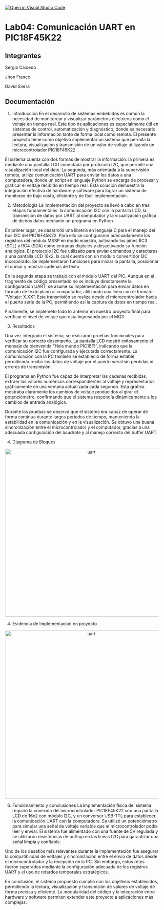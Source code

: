 [![Open in Visual Studio Code](https://classroom.github.com/assets/open-in-vscode-2e0aaae1b6195c2367325f4f02e2d04e9abb55f0b24a779b69b11b9e10269abc.svg)](https://classroom.github.com/online_ide?assignment_repo_id=19574433&assignment_repo_type=AssignmentRepo)
# Lab04: Comunicación UART en PIC18F45K22

## Integrantes

Sergio Caicedo 

Jhon Franco 

David Sierra

## Documentación

1. Introducción
En el desarrollo de sistemas embebidos es común la necesidad de monitorear y visualizar parámetros eléctricos como el voltaje en tiempo real. Este tipo de aplicaciones es especialmente útil en sistemas de control, automatización y diagnóstico, donde es necesario presentar la información tanto de forma local como remota. El presente proyecto tiene como objetivo implementar un sistema que permita la lectura, visualización y transmisión de un valor de voltaje utilizando un microcontrolador PIC18F45K22.

El sistema cuenta con dos formas de mostrar la información: la primera es mediante una pantalla LCD conectada por protocolo I2C, que permite una visualización local del dato. La segunda, más orientada a la supervisión remota, utiliza comunicación UART para enviar los datos a una computadora, donde un script en lenguaje Python se encarga de procesar y graficar el voltaje recibido en tiempo real. Esta solución demuestra la integración efectiva de hardware y software para lograr un sistema de monitoreo de bajo costo, eficiente y de fácil implementación.

2. Metodología
La implementación del proyecto se llevó a cabo en tres etapas fundamentales: la comunicación I2C con la pantalla LCD, la transmisión de datos por UART al computador y la visualización gráfica de dichos datos mediante un programa en Python.

En primer lugar, se desarrolló una librería en lenguaje C para el manejo del bus I2C del PIC18F45K22. Para ello se configuraron adecuadamente los registros del módulo MSSP en modo maestro, activando los pines RC3 (SCL) y RC4 (SDA) como entradas digitales y desactivando su función analógica. El protocolo I2C fue utilizado para enviar comandos y caracteres a una pantalla LCD 16x2, la cual cuenta con un módulo convertidor I2C incorporado. Se implementaron funciones para iniciar la pantalla, posicionar el cursor y mostrar cadenas de texto.

En la segunda etapa se trabajó con el módulo UART del PIC. Aunque en el fragmento de código presentado no se incluye directamente la configuración UART, se asume su implementación para enviar datos en formato de texto plano al computador, utilizando una línea con el formato “Voltaje: X.XX”. Esta transmisión se realiza desde el microcontrolador hacia el puerto serie de la PC, permitiendo así la captura de datos en tiempo real.

Finalmente, se implemeto todo lo anterior en nuestro proyecto final  para verificar el nivel de voltaje que esta ingresando por el MQ3 

3. Resultados

Una vez integrado el sistema, se realizaron pruebas funcionales para verificar su correcto desempeño. La pantalla LCD mostró exitosamente el mensaje de bienvenida “Hola mundo PIC18F!”, indicando que la comunicación I2C fue configurada y ejecutada correctamente. La comunicación con la PC también se estableció de forma estable, permitiendo recibir los datos de voltaje por el puerto serial sin pérdidas ni errores de transmisión.

El programa en Python fue capaz de interpretar las cadenas recibidas, extraer los valores numéricos correspondientes al voltaje y representarlos gráficamente en una ventana actualizada cada segundo. Esta gráfica mostraba claramente los cambios de voltaje producidos al girar el potenciómetro, confirmando que el sistema respondía dinámicamente a los cambios de entrada analógica.

Durante las pruebas se observó que el sistema era capaz de operar de forma continua durante largos periodos de tiempo, manteniendo la estabilidad en la comunicación y en la visualización. Se obtuvo una buena sincronización entre el microcontrolador y el computador, gracias a una adecuada configuración del baudrate y al manejo correcto del buffer UART.

4. Diagrama de Bloques
<div align="center">
 <img src="/69169b80-c897-4e8f-be83-360c4b46123b-0.jpg" alt="uart" width="550" />
 </div>

4. Evidencia de Implementacion en proyecto 
<div align="center">
 <img src="/implementacion de proyecto.mp4" alt="uart" width="550" />
 </div>

6. Funcionamiento y conclusiones 
La implementación física del sistema requirió la conexión del microcontrolador PIC18F45K22 con una pantalla LCD de 16x2 con módulo I2C, y un conversor USB-TTL para establecer la comunicación UART con la computadora. Se utilizó un potenciómetro para simular una señal de voltaje variable que el microcontrolador podía leer y enviar. El sistema fue alimentado con una fuente de 5V regulada y se utilizaron resistencias de pull-up en las líneas I2C para garantizar una señal limpia y confiable.

Uno de los desafíos más relevantes durante la implementación fue asegurar la compatibilidad de voltajes y sincronización entre el envío de datos desde el microcontrolador y la recepción en la PC. Sin embargo, estos retos fueron superados mediante la configuración adecuada de los registros UART y el uso de retardos temporales estratégicos.

En conclusión, el sistema propuesto cumplió con los objetivos establecidos, permitiendo la lectura, visualización y transmisión de valores de voltaje de forma precisa y eficiente. La modularidad del código y la integración entre hardware y software permiten extender este proyecto a aplicaciones más complejas.

